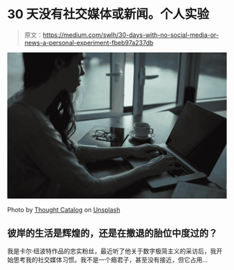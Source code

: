 # 30 天没有社交媒体或新闻。个人实验

> 原文：<https://medium.com/swlh/30-days-with-no-social-media-or-news-a-personal-experiment-fbeb97a237db>

![](img/7f5eed8a35a6111e70f0fcd92ec07221.png)

Photo by [Thought Catalog](https://unsplash.com/@thoughtcatalog?utm_source=unsplash&utm_medium=referral&utm_content=creditCopyText) on [Unsplash](https://unsplash.com/s/photos/concentration?utm_source=unsplash&utm_medium=referral&utm_content=creditCopyText)

## 彼岸的生活是辉煌的，还是在撤退的胎位中度过的？

我是卡尔·纽波特作品的忠实粉丝，最近听了他关于数字极简主义的采访后，我开始思考我的社交媒体习惯。我不是一个瘾君子，甚至没有接近，但它占用…